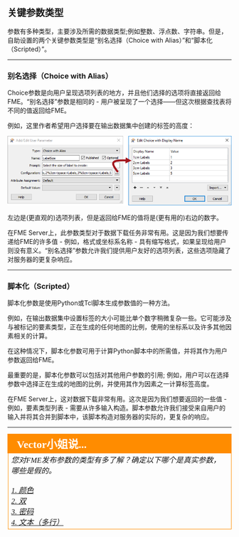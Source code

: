 ## 关键参数类型 ##

参数有多种类型，主要涉及所需的数据类型;例如整数、浮点数、字符串。但是，自助设置的两个关键参数类型是“别名选择（Choice with Alias）”和“脚本化（Scripted）”。

---

### 别名选择（Choice with Alias） ###

Choice参数是向用户呈现选项列表的地方，并且他们选择的选项将直接返回给FME。“别名选择”参数是相同的 - 用户被呈现了一个选择——但这次根据查找表将不同的值返回给FME。

例如，这里作者希望用户选择要在输出数据集中创建的标签的高度：

![](./Images/Img5.005.ChoiceWithAliasPublishedParameter.png)

左边是(更直观的)选项列表，但是返回给FME的值将是(更有用的)右边的数字。

在FME Server上，此参数类型对于数据下载任务非常有用。这是因为我们想要传递给FME的许多值 - 例如，格式或坐标系名称 - 具有缩写格式，如果呈现给用户则没有意义。“别名选择”参数允许我们提供用户友好的选项列表，这些选项隐藏了对服务器的更复杂响应。

---

### 脚本化（Scripted） ###

脚本化参数是使用Python或Tcl脚本生成参数值的一种方法。

例如，在输出数据集中设置标签的大小可能比单个数字稍微复杂一些。它可能涉及与被标记的要素类型，正在生成的任何地图的比例，使用的坐标系以及许多其他因素相关的计算。

在这种情况下，脚本化参数可用于计算Python脚本中的所需值，并将其作为用户参数返回给FME。

最重要的是，脚本化参数可以包括对其他用户参数的引用; 例如，用户可以在选择参数中选择正在生成的地图的比例，并使用其作为因素之一计算标签高度。

在FME Server上，这对数据下载非常有用。这次是因为我们想要返回的一些值 - 例如，要素类型列表 - 需要从许多输入构造。脚本参数允许我们接受来自用户的输入并将其合并到脚本中，该脚本构造对服务器的实际的，更复杂的响应。

---

<!--Person X Says Section-->

<table style="border-spacing: 0px">
<tr>
<td style="vertical-align:middle;background-color:darkorange;border: 2px solid darkorange">
<i class="fa fa-quote-left fa-lg fa-pull-left fa-fw" style="color:white;padding-right: 12px;vertical-align:text-top"></i>
<span style="color:white;font-size:x-large;font-weight: bold;font-family:serif">Vector小姐说...</span>
</td>
</tr>

<tr>
<td style="border: 1px solid darkorange">
<span style="font-family:serif; font-style:italic; font-size:larger">
您对FME发布参数的类型有多了解？确定以下哪个是真实参数，哪些是假的。  
<br><br><a href="http://52.73.3.37/fmedatastreaming/Manual/QAResponse2017.fmw?chapter=22&question=4&answer=1&DestDataset_TEXTLINE=C%3A%5CFMEOutput%5CQAResponse.html">1. 颜色</a>
<br><a href="http://52.73.3.37/fmedatastreaming/Manual/QAResponse2017.fmw?chapter=22&question=4&answer=2&DestDataset_TEXTLINE=C%3A%5CFMEOutput%5CQAResponse.html">2. 双</a>
<br><a href="http://52.73.3.37/fmedatastreaming/Manual/QAResponse2017.fmw?chapter=22&question=4&answer=3&DestDataset_TEXTLINE=C%3A%5CFMEOutput%5CQAResponse.html">3. 密码</a>
<br><a href="http://52.73.3.37/fmedatastreaming/Manual/QAResponse2017.fmw?chapter=22&question=4&answer=4&DestDataset_TEXTLINE=C%3A%5CFMEOutput%5CQAResponse.html">4. 文本（多行）</a>
</span>
</td>
</tr>
</table>
